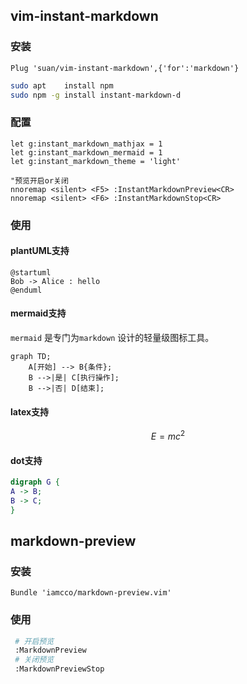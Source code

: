 ## vim-instant-markdown

### 安装

```vim
Plug 'suan/vim-instant-markdown',{'for':'markdown'}
```

```bash
sudo apt    install npm
sudo npm -g install instant-markdown-d
```

### 配置

```vim
let g:instant_markdown_mathjax = 1
let g:instant_markdown_mermaid = 1
let g:instant_markdown_theme = 'light'

"预览开启or关闭
nnoremap <silent> <F5> :InstantMarkdownPreview<CR>
nnoremap <silent> <F6> :InstantMarkdownStop<CR>
```

### 使用

#### plantUML支持

```plantuml
@startuml
Bob -> Alice : hello
@enduml
```

#### mermaid支持

`mermaid` 是专门为`markdown` 设计的轻量级图标工具。

```mermaid
graph TD;
    A[开始] --> B{条件};
    B -->|是| C[执行操作];
    B -->|否| D[结束];
```

#### latex支持

$$
E = mc^2
$$

#### dot支持

```dot
digraph G {
A -> B;
B -> C;
}
```

## markdown-preview

### 安装

```vim
Bundle 'iamcco/markdown-preview.vim'
```

### 使用

```bash
 # 开启预览
 :MarkdownPreview
 # 关闭预览
 :MarkdownPreviewStop
```
